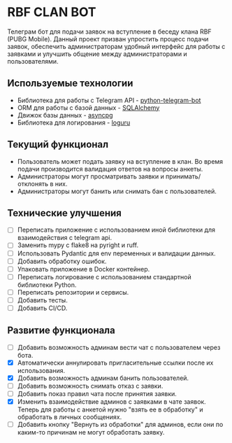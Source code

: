 # RBF CLAN BOT

Телеграм бот для подачи заявок на вступление в беседу клана RBF (PUBG Mobile). Данный проект призван упростить процесс подачи заявок, обеспечить администраторам удобный интерфейс для работы с заявками и улучшить общение между администраторами и пользователями.

## Используемые технологии

- Библиотека для работы с Telegram API - [python-telegram-bot](https://docs.python-telegram-bot.org/en/v21.0.1/)
- ORM для работы с базой данных - [SQLAlchemy](https://www.sqlalchemy.org/)
- Движок базы данных - [asyncpg](https://magicstack.github.io/asyncpg/current/)
- Библиотека для логирования - [loguru](https://loguru.readthedocs.io/en/stable/)

## Текущий функционал

- Пользователь может подать заявку на вступление в клан. Во время подачи производится валидация ответов на вопросы анкеты.
- Администраторы могут просматривать заявки и принимать/отклонять в них.
- Администраторы могут банить или снимать бан с пользователей.

## Технические улучшения

- [ ] Переписать приложение с использованием иной библиотеки для взаимодействия с telegram api.
- [ ] Заменить mypy с flake8 на pyright и ruff.
- [ ] Использовать Pydantic для env переменных и валидации данных.
- [ ] Добавить обработку ошибок.
- [ ] Упаковать приложение в Docker контейнер.
- [ ] Переписать логирование с использованием стандартной библиотеки Python.
- [ ] Переписать репозитории и сервисы.
- [ ] Добавить тесты.
- [ ] Добавить CI/CD.

## Развитие функционала

- [ ] Добавить возможность админам вести чат с пользователем через бота.
- [x] Автоматически аннулировать пригласительные ссылки после их использования.
- [x] Добавить возможность админам банить пользователей.
- [ ] Добавить возможность снимать отказ с заявки.
- [ ] Добавить показ правил чата после принятия заявки.
- [x] Изменить взаимодействие админов с заявками в чате заявок. Теперь для работы с анкетой нужно "взять ее в обработку" и обработать в личных сообщениях.
- [ ] Добавить кнопку "Вернуть из обработки" для админов, если они по каким-то причинам не могут обработать заявку.
